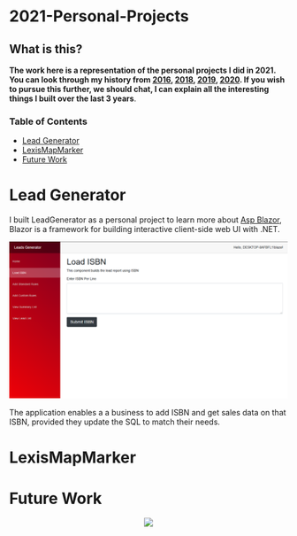 # 2021-Personal-Projects

## What is this?

**The work here is a representation of the personal projects I did in 2021. You can look through my history from [2016](https://github.com/Lwachira/2016-Internship), [2018](https://github.com/Lwachira/2018-Work-History), [2019](https://github.com/Lwachira/2019-Work-History), [2020](https://github.com/Lwachira/2020-Work-History). If you wish to pursue this further, we should chat, I can explain all the interesting things I built over the last 3 years**.

### Table of Contents

- [Lead Generator](#lead-generator)
- [LexisMapMarker](#lexismapmarker)
- [Future Work](#future-work)

# Lead Generator

I built LeadGenerator as a personal project to learn more about [Asp Blazor](https://dotnet.microsoft.com/apps/aspnet/web-apps/blazor), Blazor is a framework for building interactive client-side web UI with .NET. 


![An Image of Lead Gen UI](LeadGen.png)

The application enables a a business to add ISBN and get sales data on that ISBN, provided they update the SQL to match their needs.

# LexisMapMarker

# Future Work 

<p align="center">
  <img src="https://logodix.com/logo/539650.png" />
</p>
